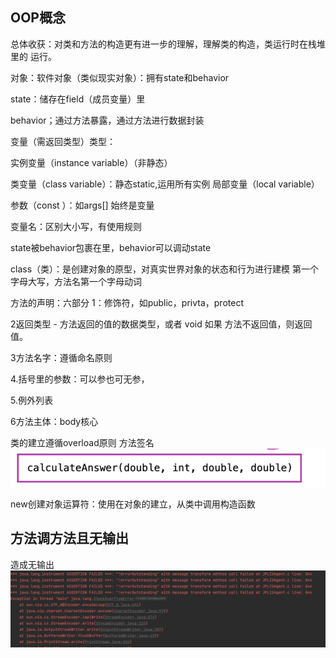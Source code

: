 ## OOP概念
总体收获：对类和方法的构造更有进一步的理解，理解类的构造，类运行时在栈堆里的
运行。


对象：软件对象（类似现实对象）：拥有state和behavior

state：储存在field（成员变量）里

behavior；通过方法暴露，通过方法进行数据封装

变量（需返回类型）类型：

实例变量（instance variable）（非静态）

类变量（class variable）：静态static,运用所有实例
局部变量（local variable）

参数（const ）：如args[] 始终是变量

变量名：区别大小写，有使用规则

state被behavior包裹在里，behavior可以调动state

class（类）：是创建对象的原型，对真实世界对象的状态和行为进行建模
第一个字母大写，方法名第一个字母动词

方法的声明：六部分
1：修饰符，如public，privta，protect

2返回类型 - 方法返回的值的数据类型，或者 void 如果
方法不返回值，则返回值。

3方法名字：遵循命名原则

4.括号里的参数：可以参也可无参，

5.例外列表

6方法主体：body核心

类的建立遵循overload原则
方法签名
![img.png](img.png)

new创建对象运算符：使用在对象的建立，从类中调用构造函数

## 方法调方法且无输出
造成无输出
![img_1.png](img_1.png)
